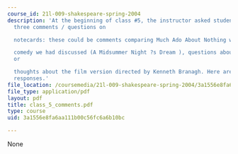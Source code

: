 ```yaml
---
course_id: 21l-009-shakespeare-spring-2004
description: 'At the beginning of class #5, the instructor asked students to make
  three comments / questions on

  notecards: these could be comments comparing Much Ado About Nothing with the previous

  comedy we had discussed (A Midsummer Night ?s Dream ), questions about Much Ado,
  or

  thoughts about the film version directed by Kenneth Branagh. Here are some of their
  responses.'
file_location: /coursemedia/21l-009-shakespeare-spring-2004/3a1556e8fa6aa111b00c56fc6a6b10bc_class_5_comments.pdf
file_type: application/pdf
layout: pdf
title: class_5_comments.pdf
type: course
uid: 3a1556e8fa6aa111b00c56fc6a6b10bc

---
```

None